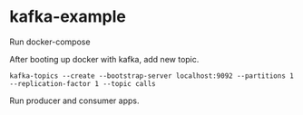# kafka-example

Run docker-compose

After booting up docker with kafka, add new topic.
```
kafka-topics --create --bootstrap-server localhost:9092 --partitions 1 --replication-factor 1 --topic calls
```

Run producer and consumer apps.